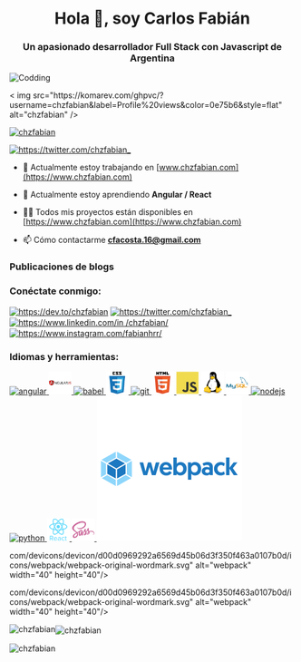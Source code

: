 
<h1 align="center">Hola 👋, soy Carlos Fabián</h1>
<h3 align="center">Un apasionado desarrollador Full Stack con Javascript de Argentina</h3>
<img aling="right" alt="Codding" width="400" src "https://media.tenor.com/2uyENRmiUt0AAAAS/coding.gif">

<p align="left"> < img src="https://komarev.com/ghpvc/?username=chzfabian&label=Profile%20views&color=0e75b6&style=flat" alt="chzfabian" /> </p>

<p align="left"> <a href= "https://github.com/ryo-ma/github-profile-trofeo"><img src="https://github-perfil-trofeo.vercel.app/?username=chzfabian" alt="chzfabian" / ></a> </p>

<p align="left"> <a href="https://twitter.com/https://twitter.com/chzfabian_" target="blank"><img src= "https://img.escudos.io/twitter/follow/https://twitter.com/chzfabian_?logo=twitter&style=for-the-badge" alt="https://twitter.com/chzfabian_" /></a> </p>

- 🔭 Actualmente estoy trabajando en [www.chzfabian.com](https://www.chzfabian.com)

- 🌱 Actualmente estoy aprendiendo **Angular / React**

- 👨‍💻 Todos mis proyectos están disponibles en [https://www.chzfabian.com](https://www.chzfabian.com)

- 📫 Cómo contactarme **cfacosta.16@gmail.com**

### Publicaciones de blogs
<!-- BLOG -POST-LIST:START -->
<!-- BLOG-POST-LIST:FIN -->

<h3 align="left">Conéctate conmigo:</h3>
<p align="left">
<a href ="https://dev.to/https://dev.to/chzfabian" target="blank"><img align="center" src="https://raw.githubusercontent.com/rahuldkjain/github- perfil-readme-generator/master/src/images/icons/Social/devto.svg" alt="https://dev.to/chzfabian"alto="30" ancho="40" /></a>
<a href="https://twitter.com/https://twitter.com/chzfabian_" target="blank"><img align="center" src="https://raw.githubusercontent.com/rahuldkjain /github-profile-readme-generator/master/src/images/icons/Social/twitter.svg" alt="https://twitter.com/chzfabian_" height="30" width="40" /></ a>
<a href="https://linkedin.com/in/https://www.linkedin.com/in/chzfabian/" target="blank"><img align="center" src="https: //raw.githubusercontent.com/rahuldkjain/github-profile-readme-generator/master/src/images/icons/Social/linked-in-alt.svg" alt="https://www.linkedin.com/in /chzfabian/" alto="30" ancho="40" /></a>
<a href="https://instagram.com/https://www.instagram.com/fabianhrr/" target="blank"><img align="center" src="https://raw.githubusercontent. com/rahuldkjain/github-profile-readme-generator/master/src/images/icons/Social/instagram.svg" alt="https://www.instagram.com/fabianhrr/" height="30" width=" 40" /></a>
</p>

<h3 align="left">Idiomas y herramientas:</h3>
<p align="left"> <a href="https://angular.io" target="_blank" rel="noreferrer"> <img src="https://angular.io/assets/images/logos /angular/angular.svg" alt="angular" ancho="40" altura="40"/> </a> <a href="https://angular.io" target="_blank" rel="noreferrer "> <img src="https://raw.githubusercontent.com/devicons/devicon/master/icons/angularjs/angularjs-original-wordmark.svg" alt="angularjs" width="40" height="40" /> </a> <a href="https://babeljs.io/" target="_blank" rel="noreferrer"> <img src="https://www.vectorlogo.zone/logos/babeljs/babeljs-icon.svg" alt="babel" width="40" height="40"/> </a> <a href="https://www.w3schools.com/css/ " target="_blank" rel="noreferrer"> <img src="https://raw.githubusercontent.com/devicons/devicon/master/icons/css3/css3-original-wordmark.svg" alt="css3" width="40" height="40"/> </a> <a href="https://git-scm.com/" target="_blank" rel="noreferrer"> <img src="https: //www.vectorlogo.zone/logos/git-scm/git-scm-icon.svg" alt="git" width="40" height="40"/> </a> <a href="https: //www.w3.org/html/" objetivo="_blank" rel="noreferrer"> <img src="https://raw.githubusercontent.com/devicons/devicon/master/icons/html5/html5-original-wordmark.svg" alt="html5" width="40 " height="40"/> </a> <a href="https://developer.mozilla.org/en-US/docs/Web/JavaScript" target="_blank" rel="noreferrer"> <img src="https://raw.githubusercontent.com/devicons/devicon/master/icons/javascript/javascript-original.svg" alt="javascript" width="40" height="40"/> </a> <a href="https://www.linux.org/" target="_blank" rel="noreferrer"> <img src="https://raw.githubusercontent.com/devicons/devicon/master/icons/linux/linux-original.svg" alt="linux" width="40" height="40"/> </a> <a href="https://www. mysql.com/" target="_blank" rel="noreferrer"> <img src="https://raw.githubusercontent.com/devicons/devicon/master/icons/mysql/mysql-original-wordmark.svg" alt ="mysql" width="40" height="40"/> </a> <a href="https://nodejs.org" target="_blank" rel="noreferrer"> <img src="https ://raw.githubusercontent.com/devicons/devicon/master/icons/nodejs/nodejs-original-wordmark.svg" alt="nodejs" width="40" height="40"/> </a> <a href="https://www.python.org" target="_blank" rel="noreferrer"> <img src="https://raw.githubusercontent.com/devicons/devicon/master/icons/python/ python-original.svg" alt="python" width="40" height="40"/> </a> <a href="https://reactjs.org/" target="_blank" rel="noreferrer "> <img src="https://raw.githubusercontent.com/devicons/devicon/master/icons/react/react-original-wordmark.svg" alt="react" width="40" height="40" /> </a> <a href="https://sass-lang.com" target="_blank" rel="noreferrer"> <img src="https://raw.githubusercontent.com/devicons/devicon/master/icons/sass/sass-original.svg" alt="sass" width="40" height="40"/> </a> <a href="https://webpack. js.org" target="_blank" rel="noreferrer"> <img src="https://raw.githubusercontent.com/devicons/devicon/d00d0969292a6569d45b06d3f350f463a0107b0d/icons/webpack/webpack-original-wordmark.svg" alt= "paquete web" ancho="40" altura="40"/> </a> </p>com/devicons/devicon/d00d0969292a6569d45b06d3f350f463a0107b0d/icons/webpack/webpack-original-wordmark.svg" alt="webpack" width="40" height="40"/> </a> </p>com/devicons/devicon/d00d0969292a6569d45b06d3f350f463a0107b0d/icons/webpack/webpack-original-wordmark.svg" alt="webpack" width="40" height="40"/> </a> </p>

<p><img align="left" src="https://github-readme-stats.vercel.app/api/top-langs?username=chzfabian&show_icons=true&locale=en&layout=compact" alt="chzfabian" /> </p>

<p> <img align="center" src="https://github-readme-stats.vercel.app/api?username=chzfabian&show_icons=true&locale=en" alt="chzfabian" /> </p>

<p><img align="center" src="https://github-readme-streak-stats.herokuapp.com/?user=chzfabian&" alt="chzfabian" /></p>
